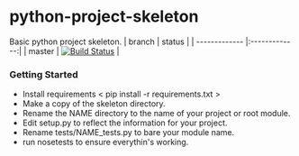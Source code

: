 # python-project-skeleton
Basic python project skeleton.
| branch | status |
| ------------- |:-------------:| 
| master  | [![Build Status](https://travis-ci.org/masmontanas/python-project-skeleton.svg?branch=master)](https://travis-ci.org/masmontanas/python-project-skeleton) |

### Getting Started
- Install requirements < pip install -r requirements.txt >
- Make a copy of the skeleton directory.
- Rename the NAME directory to the name of your project or root module.
- Edit setup.py to reflect the information for your project.
- Rename tests/NAME_tests.py to bare your module name.
- run nosetests to ensure everythin's working.